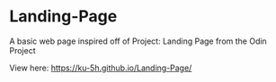 # Landing-Page
A basic web page inspired off of Project: Landing Page from the Odin Project

View here: https://ku-5h.github.io/Landing-Page/
